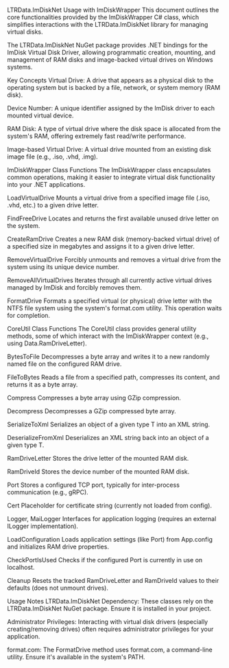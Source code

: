 LTRData.ImDiskNet Usage with ImDiskWrapper
This document outlines the core functionalities provided by the ImDiskWrapper C# class, which simplifies interactions with the LTRData.ImDiskNet library for managing virtual disks.

The LTRData.ImDiskNet NuGet package provides .NET bindings for the ImDisk Virtual Disk Driver, allowing programmatic creation, mounting, and management of RAM disks and image-backed virtual drives on Windows systems.

Key Concepts
Virtual Drive: A drive that appears as a physical disk to the operating system but is backed by a file, network, or system memory (RAM disk).

Device Number: A unique identifier assigned by the ImDisk driver to each mounted virtual device.

RAM Disk: A type of virtual drive where the disk space is allocated from the system's RAM, offering extremely fast read/write performance.

Image-based Virtual Drive: A virtual drive mounted from an existing disk image file (e.g., .iso, .vhd, .img).

ImDiskWrapper Class Functions
The ImDiskWrapper class encapsulates common operations, making it easier to integrate virtual disk functionality into your .NET applications.


LoadVirtualDrive
Mounts a virtual drive from a specified image file (.iso, .vhd, etc.) to a given drive letter.

FindFreeDrive
Locates and returns the first available unused drive letter on the system.

CreateRamDrive
Creates a new RAM disk (memory-backed virtual drive) of a specified size in megabytes and assigns it to a given drive letter.

RemoveVirtualDrive
Forcibly unmounts and removes a virtual drive from the system using its unique device number.

RemoveAllVirtualDrives
Iterates through all currently active virtual drives managed by ImDisk and forcibly removes them.

FormatDrive
Formats a specified virtual (or physical) drive letter with the NTFS file system using the system's format.com utility. This operation waits for completion.

CoreUtil Class Functions
The CoreUtil class provides general utility methods, some of which interact with the ImDiskWrapper context (e.g., using Data.RamDriveLetter).


BytesToFile
Decompresses a byte array and writes it to a new randomly named file on the configured RAM drive.

FileToBytes
Reads a file from a specified path, compresses its content, and returns it as a byte array.

Compress
Compresses a byte array using GZip compression.

Decompress
Decompresses a GZip compressed byte array.

SerializeToXml<T>
Serializes an object of a given type T into an XML string.

DeserializeFromXml<T>
Deserializes an XML string back into an object of a given type T.



RamDriveLetter
Stores the drive letter of the mounted RAM disk.

RamDriveId
Stores the device number of the mounted RAM disk.

Port
Stores a configured TCP port, typically for inter-process communication (e.g., gRPC).

Cert
Placeholder for certificate string (currently not loaded from config).

Logger, MaiLogger
Interfaces for application logging (requires an external ILogger implementation).

LoadConfiguration
Loads application settings (like Port) from App.config and initializes RAM drive properties.

CheckPortIsUsed
Checks if the configured Port is currently in use on localhost.

Cleanup
Resets the tracked RamDriveLetter and RamDriveId values to their defaults (does not unmount drives).

Usage Notes
LTRData.ImDiskNet Dependency: These classes rely on the LTRData.ImDiskNet NuGet package. Ensure it is installed in your project.

Administrator Privileges: Interacting with virtual disk drivers (especially creating/removing drives) often requires administrator privileges for your application.


format.com: The FormatDrive method uses format.com, a command-line utility. Ensure it's available in the system's PATH.